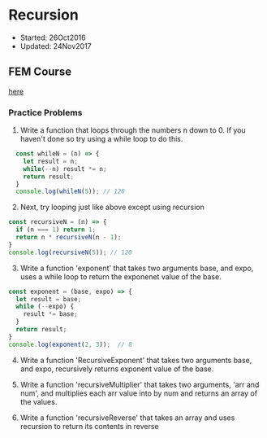 # Recursion
  - Started: 26Oct2016
  - Updated: 24Nov2017

## FEM Course
 [here](https://frontendmasters.com/courses/data-structures-algorithms/exercise-recursion-interview-questions)

### Practice Problems
 1. Write a function that loops through the numbers n down to 0. If you haven't done so try using a while loop to do this.
  ```javascript
    const whileN = (n) => {
      let result = n;
      while(--n) result *= n;
      return result;
    }
    console.log(whileN(5)); // 120
  ```

 2. Next, try looping just like above except using recursion
   ```javascript
   const recursiveN = (n) => {
     if (n === 1) return 1;
     return n * recursiveN(n - 1);
   }
   console.log(recursiveN(5)); // 120
   ```

 3. Write a function 'exponent' that takes two arguments base, and expo, uses a while loop to return the exponenet value of the base.
   ```javascript
   const exponent = (base, expo) => {
     let result = base;
     while (--expo) {
       result *= base;
     }
     return result;
   }
   console.log(exponent(2, 3));  // 8
   ```

 4. Write a function 'RecursiveExponent' that takes two arguments base, and expo, recursively returns exponent value of the base.

 5. Write a function 'recursiveMultiplier' that takes two arguments, 'arr and num', and multiplies each arr value into by num and returns an array of the values.

 6. Write a function 'recursiveReverse' that takes an array and uses recursion to return its contents in reverse
